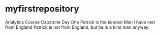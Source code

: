 # myfirstrepository
Analytics Course Capstone Day One
Patrick is the kindest Man I have met from England
Patrick is not from England, but he is a kind man anyway.
